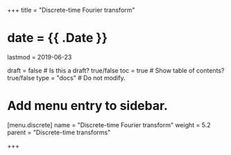 +++
title = "Discrete-time Fourier transform"

# date = {{ .Date }}
lastmod = 2019-06-23

draft = false  # Is this a draft? true/false
toc = true  # Show table of contents? true/false
type = "docs"  # Do not modify.

# Add menu entry to sidebar.
[menu.discrete]
  name = "Discrete-time Fourier transform"
  weight = 5.2
  parent = "Discrete-time transforms"


+++

